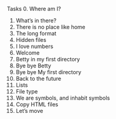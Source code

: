 Tasks
0. Where am I?
1. What’s in there?
2. There is no place like home
3. The long format
4. Hidden files
5. I love numbers
6. Welcome
7. Betty in my first directory
8. Bye bye Betty
9. Bye bye My first directory
10. Back to the future
11. Lists
12. File type
13. We are symbols, and inhabit symbols
14. Copy HTML files
15. Let’s move

